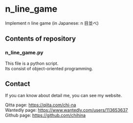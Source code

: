 # n_line_game
Implement n line game (in Japanese: n 目並べ)

## Contents of repository
### n_line_game.py  
This file is a python script.  
Its consist of object-oriented programming.

## Contact
If you can know about detail me, you can see my website.

Qitta page: https://qiita.com/chi-na  
Wantedly page: https://www.wantedly.com/users/113653637  
Github page: https://github.com/chihina
